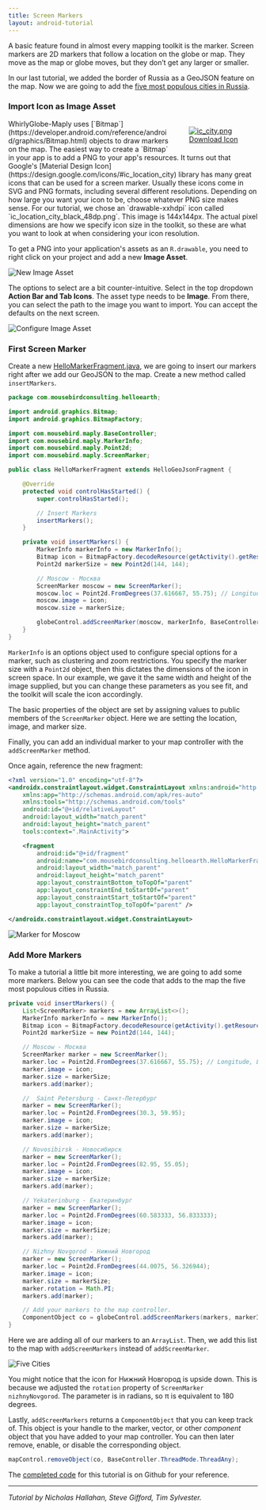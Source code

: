 ```yaml
---
title: Screen Markers
layout: android-tutorial
---
```


A basic feature found in almost every mapping toolkit is the marker. Screen markers are 2D markers that follow a location on the globe or map. They move as the map or globe moves, but they don’t get any larger or smaller.

In our last tutorial, we added the border of Russia as a GeoJSON feature on the map. Now we are going to add the [five most populous cities in Russia](https://en.wikipedia.org/wiki/List_of_cities_and_towns_in_Russia_by_population).

### Import Icon as Image Asset

<figure style="float:right;"><a href="https://s3.amazonaws.com/whirlyglobedocs/tutorialsupport/ic_city.png" download><img src="https://s3.amazonaws.com/whirlyglobedocs/tutorialsupport/ic_city.png" alt="ic_city.png" style="max-width:120px;"/></a><figcaption style="text-align:center"><a href="https://s3.amazonaws.com/whirlyglobedocs/tutorialsupport/ic_city.png" download>Download Icon</a></figcaption></figure>WhirlyGlobe-Maply uses [`Bitmap`](https://developer.android.com/reference/android/graphics/Bitmap.html) objects to draw markers on the map. The easiest way to create a `Bitmap` in your app is to add a PNG to your app's resources. It turns out that Google's [Material Design Icon](https://design.google.com/icons/#ic_location_city) library has many great icons that can be used for a screen marker. Usually these icons come in SVG and PNG formats, including several different resolutions. Depending on how large you want your icon to be, choose whatever PNG size makes sense. For our tutorial, we chose an `drawable-xxhdpi` icon called `ic_location_city_black_48dp.png`. This image is 144x144px. The actual pixel dimensions are how we specify icon size in the toolkit, so these are what you want to look at when considering your icon resolution.

To get a PNG into your application's assets as an `R.drawable`, you need to right click on your project and add a new __Image Asset__.

![New Image Asset](resources/image-asset.png)

The options to select are a bit counter-intuitive. Select in the top dropdown __Action Bar and Tab Icons__. The asset type needs to be __Image__. From there, you can select the path to the image you want to import.  You can accept the defaults on the next screen.

![Configure Image Asset](resources/configure-image-asset.png)

### First Screen Marker

Create a new [HelloMarkerFragment.java](https://github.com/mousebird/AndroidTutorialProject/blob/master/app/src/main/java/com/mousebirdconsulting/helloearth/HelloMarkerFragment.java), we are going to insert our markers right after we add our GeoJSON to the map. Create a new method called `insertMarkers`.

```java
package com.mousebirdconsulting.helloearth;

import android.graphics.Bitmap;
import android.graphics.BitmapFactory;

import com.mousebird.maply.BaseController;
import com.mousebird.maply.MarkerInfo;
import com.mousebird.maply.Point2d;
import com.mousebird.maply.ScreenMarker;

public class HelloMarkerFragment extends HelloGeoJsonFragment {

    @Override
    protected void controlHasStarted() {
        super.controlHasStarted();

        // Insert Markers
        insertMarkers();
    }

    private void insertMarkers() {
        MarkerInfo markerInfo = new MarkerInfo();
        Bitmap icon = BitmapFactory.decodeResource(getActivity().getResources(), R.drawable.ic_city);
        Point2d markerSize = new Point2d(144, 144);

        // Moscow - Москва
        ScreenMarker moscow = new ScreenMarker();
        moscow.loc = Point2d.FromDegrees(37.616667, 55.75); // Longitude, Latitude
        moscow.image = icon;
        moscow.size = markerSize;

        globeControl.addScreenMarker(moscow, markerInfo, BaseController.ThreadMode.ThreadAny);
    }
}
```

`MarkerInfo` is an options object used to configure special options for a marker, such as clustering and zoom restrictions. You specify the marker size with a `Point2d` object, then this dictates the dimensions of the icon in screen space. In our example, we gave it the same width and height of the image supplied, but you can change these parameters as you see fit, and the toolkit will scale the icon accordingly.

The basic properties of the object are set by assigning values to public members of the `ScreenMarker` object. Here we are setting the location, image, and marker size.

Finally, you can add an individual marker to your map controller with the `addScreenMarker` method.

Once again, reference the new fragment:

```xml
<?xml version="1.0" encoding="utf-8"?>
<androidx.constraintlayout.widget.ConstraintLayout xmlns:android="http://schemas.android.com/apk/res/android"
    xmlns:app="http://schemas.android.com/apk/res-auto"
    xmlns:tools="http://schemas.android.com/tools"
    android:id="@+id/relativeLayout"
    android:layout_width="match_parent"
    android:layout_height="match_parent"
    tools:context=".MainActivity">

    <fragment
        android:id="@+id/fragment"
        android:name="com.mousebirdconsulting.helloearth.HelloMarkerFragment"
        android:layout_width="match_parent"
        android:layout_height="match_parent"
        app:layout_constraintBottom_toTopOf="parent"
        app:layout_constraintEnd_toStartOf="parent"
        app:layout_constraintStart_toStartOf="parent"
        app:layout_constraintTop_toTopOf="parent" />

</androidx.constraintlayout.widget.ConstraintLayout>
```

![Marker for Moscow](resources/moscow.jpg)

### Add More Markers

To make a tutorial a little bit more interesting, we are going to add some more markers. Below you can see the code that adds to the map the five most populous cities in Russia.

```java
private void insertMarkers() {
    List<ScreenMarker> markers = new ArrayList<>();
    MarkerInfo markerInfo = new MarkerInfo();
    Bitmap icon = BitmapFactory.decodeResource(getActivity().getResources(), R.drawable.ic_city);
    Point2d markerSize = new Point2d(144, 144);

    // Moscow - Москва
    ScreenMarker marker = new ScreenMarker();
    marker.loc = Point2d.FromDegrees(37.616667, 55.75); // Longitude, Latitude
    marker.image = icon;
    marker.size = markerSize;
    markers.add(marker);

    //  Saint Petersburg - Санкт-Петербург
    marker = new ScreenMarker();
    marker.loc = Point2d.FromDegrees(30.3, 59.95);
    marker.image = icon;
    marker.size = markerSize;
    markers.add(marker);

    // Novosibirsk - Новосибирск
    marker = new ScreenMarker();
    marker.loc = Point2d.FromDegrees(82.95, 55.05);
    marker.image = icon;
    marker.size = markerSize;
    markers.add(marker);

    // Yekaterinburg - Екатеринбург
    marker = new ScreenMarker();
    marker.loc = Point2d.FromDegrees(60.583333, 56.833333);
    marker.image = icon;
    marker.size = markerSize;
    markers.add(marker);

    // Nizhny Novgorod - Нижний Новгород
    marker = new ScreenMarker();
    marker.loc = Point2d.FromDegrees(44.0075, 56.326944);
    marker.image = icon;
    marker.size = markerSize;
    marker.rotation = Math.PI;
    markers.add(marker);

    // Add your markers to the map controller.
    ComponentObject co = globeControl.addScreenMarkers(markers, markerInfo, BaseController.ThreadMode.ThreadAny);
}
```

Here we are adding all of our markers to an `ArrayList`. Then, we add this list to the map with `addScreenMarkers` instead of `addScreenMarker`.

![Five Cities](resources/5cities.jpg)

You might notice that the icon for Нижний Новгород is upside down. This is because we adjusted the `rotation` property of `ScreenMarker nizhnyNovgorod`. The parameter is in radians, so π is equivalent to 180 degrees.

Lastly, `addScreenMarkers` returns a `ComponentObject` that you can keep track of. This object is your handle to the marker, vector, or other *component* object that you have added to your map controller. You can then later remove, enable, or disable the corresponding object.

```java
mapControl.removeObject(co, BaseController.ThreadMode.ThreadAny);
```

The [completed code](https://github.com/mousebird/AndroidTutorialProject/blob/master/app/src/main/java/com/mousebirdconsulting/helloearth/HelloMarkerFragment.java) for this tutorial is on Github for your reference.

---

*Tutorial by Nicholas Hallahan, Steve Gifford, Tim Sylvester.*

